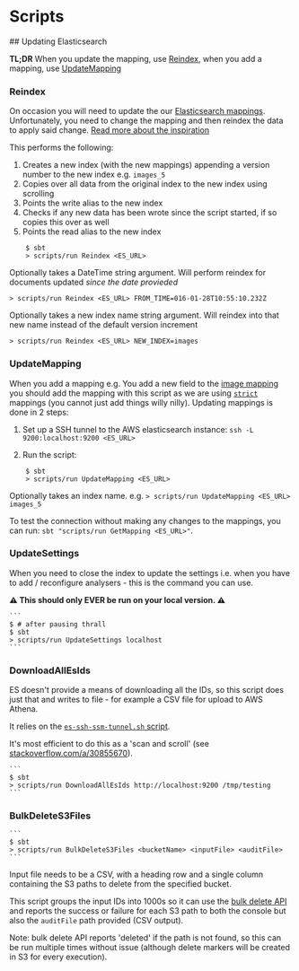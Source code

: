 # Scripts

## Updating Elasticsearch

__TL;DR__ When you update the mapping, use [Reindex](#Reindex),
when you add a mapping, use [UpdateMapping](#UpdateMapping)

### Reindex
On occasion you will need to update the our [Elasticsearch mappings](https://github.com/guardian/grid/blob/main/common-lib/src/main/scala/com/gu/mediaservice/lib/elasticsearch/Mappings.scala).
Unfortunately, you need to change the mapping and then reindex the data to apply said change.
[Read more about the inspiration](http://www.elasticsearch.org/blog/changing-mapping-with-zero-downtime/)

This performs the following:
1. Creates a new index (with the new mappings) appending a version number to the new index e.g. `images_5`
2. Copies over all data from the original index to the new index using scrolling
3. Points the write alias to the new index
4. Checks if any new data has been wrote since the script started, if so copies this over as well
5. Points the read alias to the new index

```
    $ sbt
    > scripts/run Reindex <ES_URL>
```

Optionally takes a DateTime string argument. Will perform reindex for documents updated *since the date provieded*

    > scripts/run Reindex <ES_URL> FROM_TIME=016-01-28T10:55:10.232Z

Optionally takes a new index name string argument. Will reindex into that new name instead of the default version increment

    > scripts/run Reindex <ES_URL> NEW_INDEX=images

### UpdateMapping
When you add a mapping e.g. You add a new field to the [image mapping](https://github.com/guardian/grid/blob/main/common-lib/src/main/scala/com/gu/mediaservice/lib/elasticsearch/Mappings.scala#L73)
you should add the mapping with this script as we are using [`strict`](http://www.elasticsearch.org/guide/en/elasticsearch/guide/current/dynamic-mapping.html)
mappings (you cannot just add things willy nilly). Updating mappings is done in 2 steps:

1. Set up a SSH tunnel to the AWS elasticsearch instance: `ssh -L 9200:localhost:9200 <ES_URL>`

2. Run the script:
```
    $ sbt
    > scripts/run UpdateMapping <ES_URL>
```

Optionally takes an index name. e.g. `> scripts/run UpdateMapping <ES_URL> images_5`

To test the connection without making any changes to the mappings, you can run: `sbt "scripts/run GetMapping <ES_URL>"`.

### UpdateSettings
When you need to close the index to update the settings i.e. when you have to add / reconfigure
analysers - this is the command you can use.

__:warning: This should only EVER be run on your local version. :warning:__

    ```
    $ # after pausing thrall
    $ sbt
    > scripts/run UpdateSettings localhost
    ```

### DownloadAllEsIds
ES doesn't provide a means of downloading all the IDs, so this script does just that and writes to file - for example a CSV file for upload to AWS Athena.

It relies on the [`es-ssh-ssm-tunnel.sh` script](../dev/script/es-ssh-ssm-tunnel.sh).

It's most efficient to do this as a 'scan and scroll' (see [stackoverflow.com/a/30855670](https://stackoverflow.com/a/30855670)).

    ```
    $ sbt
    > scripts/run DownloadAllEsIds http://localhost:9200 /tmp/testing
    ```

### BulkDeleteS3Files

    ```
    $ sbt
    > scripts/run BulkDeleteS3Files <bucketName> <inputFile> <auditFile>
    ```

Input file needs to be a CSV, with a heading row and a single column containing the S3 paths to delete from the specified bucket.

This script groups the input IDs into 1000s so it can use the [bulk delete API](https://docs.aws.amazon.com/AmazonS3/latest/userguide/delete-multiple-objects.html) and reports the success or failure for each S3 path to both the console but also the `auditFile` path provided (CSV output).

Note: bulk delete API reports 'deleted' if the path is not found, so this can be run multiple times without issue (although delete markers will be created in S3 for every execution).

